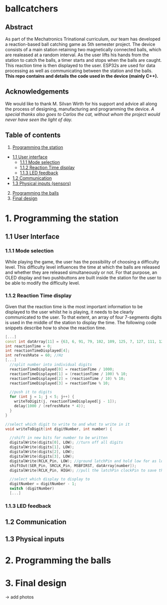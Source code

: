 # ballcatchers

## Abstract

As part of the Mechatronics Trinational curriculum, our team has developed a reaction-based ball catching game as 5th semester project. The device consists of a main station retaining two magnetically connected balls, which are realeased at a random interval. As the user lifts his hands from the station to catch the balls, a timer starts and stops when the balls are caught. This reaction time is then displayed to the user. ESP32s are used for data processing as well as communicating between the station and the balls.  
**This repo contains and details the code used in the device (mainly C++).**

## Acknowledgements
We would like to thank M. Silvan Wirth for his support and advice all along the process of designing, manufacturing and programming the device.
*A special thanks also goes to Carlos the cat, without whom the project would never have seen the light of day.*

## Table of contents

1. [Programming the station](https://github.com/srkdt/ballcatchers#1-Programming-the-station)
  - [1.1 User interface](https://github.com/srkdt/ballcatchers#1-Programming-the-station/#11-Programming-the-interface)
    - [1.1.1 Mode selection](https://github.com/srkdt/ballcatchers#1-Programming-the-station/#111-Mode-selection)
    - [1.1.2 Reaction Time display](https://github.com/srkdt/ballcatchers#1-Programming-the-station/#112-Reaction-Time-display)
    - [1.1.3 LED feedback](https://github.com/srkdt/ballcatchers#1-Programming-the-station/#113-LED-feedback)
  - [1.2 Communication](https://github.com/srkdt/ballcatchers#1-Programming-the-station#12-Communication)
  - [1.3 Physical inputs (sensors)](https://github.com/srkdt/ballcatchers#1-Programming-the-station#13Physical-inputs-(sensors))
2. [Programming the balls](https://github.com/srkdt/ballcatchers#1-Programming-the-station#2-Programming-the-balls)
3. [Final design](https://github.com/srkdt/ballcatchers#1-Programming-the-station#3-Final-design)


# 1. Programming the station
## 1.1 User Interface
### 1.1.1 Mode selection
While playing the game, the user has the possibility of choosing a difficulty level. This difficulty level influences the time at which the balls are released and whether they are released simultaneously or not. For that purpose, an OLED display and two pushbuttons are built inside the station for the user to be able to modify the difficulty level. 

### 1.1.2 Reaction Time display
Given that the reaction time is the most important information to be displayed to the user whilst he is playing, it needs to be clearly communicated to the user. To that extent, an array of four 7-segments digits is used in the middle of the station to display the time. The following code snippets describe how to show the reaction time.

```C++
[...]
const int datArray[11] = {63, 6, 91, 79, 102, 109, 125, 7, 127, 111, 128};//base 10 representations of bits for 0,1,2,3,4,5,6,7,8,9,.
int reactionTime = 0;
int reactionTimeDisplayed[4];
int refreshRate = 60; //Hz
[...]
  //split number into individual digits
  reactionTimeDisplayed[0] = reactionTime / 1000;
  reactionTimeDisplayed[1] = (reactionTime / 100) % 10;
  reactionTimeDisplayed[2] = (reactionTime / 10) % 10;
  reactionTimeDisplayed[3] = reactionTime % 10;

  //push it to digits
  for (int j = 1; j < 5; j++) {
    writeToDigit(j, reactionTimeDisplayed[j - 1]);
    delay(1000 / (refreshRate * 4));
  }
}

//select which digit to write to and what to write in it
void writeToDigit(int digitNumber, int number) {

  //shift in new bits for number to be written
  digitalWrite(digits[0], LOW); //turn off all digits
  digitalWrite(digits[1], LOW);
  digitalWrite(digits[2], LOW);
  digitalWrite(digits[3], LOW);
  digitalWrite(RCLK_Pin, LOW); //ground latchPin and hold low for as long as data is transmitted
  shiftOut(SER_Pin, SRCLK_Pin, MSBFIRST, datArray[number]);
  digitalWrite(RCLK_Pin, HIGH); //pull the latchPin clockPin to save the data

  //select which display to display to
  digitNumber = digitNumber - 1;
  switch (digitNumber)
  [...]
```

### 1.1.3 LED feedback

## 1.2 Communication

## 1.3 Physical inputs

# 2. Programming the balls

# 3. Final design
-> add photos

